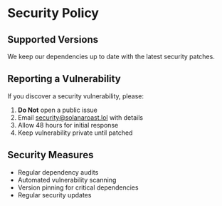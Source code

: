 # Security Policy

## Supported Versions

We keep our dependencies up to date with the latest security patches.

## Reporting a Vulnerability

If you discover a security vulnerability, please:

1. **Do Not** open a public issue
2. Email security@solanaroast.lol with details
3. Allow 48 hours for initial response
4. Keep vulnerability private until patched

## Security Measures

- Regular dependency audits
- Automated vulnerability scanning
- Version pinning for critical dependencies
- Regular security updates 